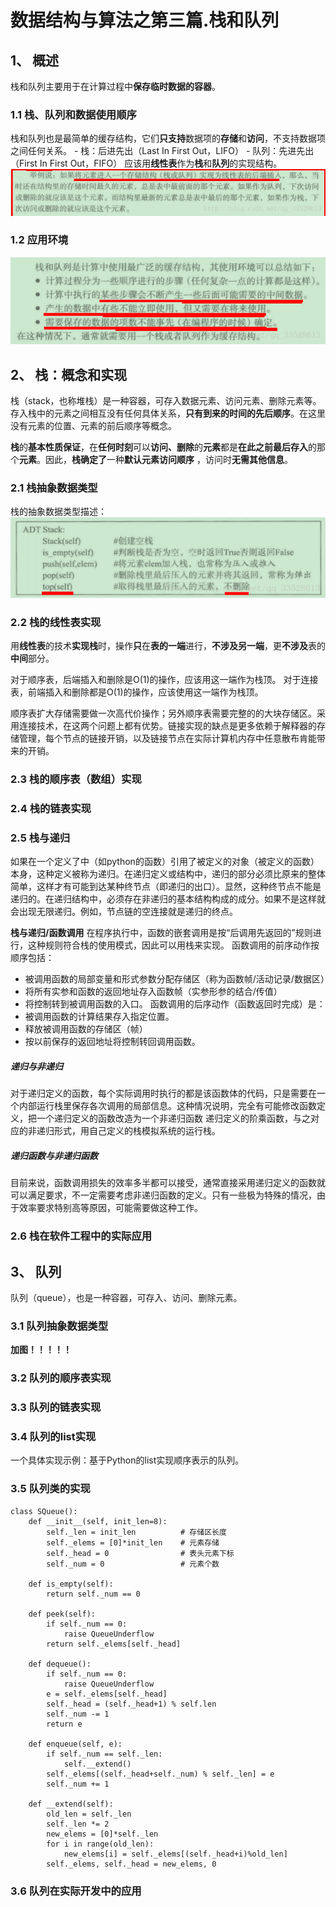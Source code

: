 # 数据结构与算法之第三篇.栈和队列

## 1、 概述

栈和队列主要用于在计算过程中**保存临时数据的容器**。

### 1.1 栈、队列和数据使用顺序

栈和队列也是最简单的缓存结构，它们**只支持**数据项的**存储**和**访问**，不支持数据项之间任何关系。
\- 栈：后进先出（Last In First Out，LIFO）
\- 队列：先进先出（First In First Out，FIFO）
应该用**线性表**作为**栈**和**队列**的实现结构。
![这里写图片描述](%E6%95%B0%E6%8D%AE%E7%BB%93%E6%9E%84%E4%B8%8E%E7%AE%97%E6%B3%95%E4%B9%8B%E7%AC%AC%E4%BA%94%E7%AF%87.%E6%A0%88%E5%92%8C%E9%98%9F%E5%88%97.assets/SouthEast-20201130183721354)

### 1.2 应用环境

![这里写图片描述](%E6%95%B0%E6%8D%AE%E7%BB%93%E6%9E%84%E4%B8%8E%E7%AE%97%E6%B3%95%E4%B9%8B%E7%AC%AC%E4%BA%94%E7%AF%87.%E6%A0%88%E5%92%8C%E9%98%9F%E5%88%97.assets/SouthEast-20201130183721500)

## 2、 栈：概念和实现

栈（stack，也称堆栈）是一种容器，可存入数据元素、访问元素、删除元素等。存入栈中的元素之间相互没有任何具体关系，**只有到来的时间的先后顺序**。在这里没有元素的位置、元素的前后顺序等概念。

**栈**的**基本性质保证**，在**任何时刻**可以**访问、删除**的**元素**都是**在此之前最后存入**的那个**元素**。因此，**栈确定了**一种**默认元素访问顺序** ，访问时**无需其他信息**。

### 2.1 栈抽象数据类型

栈的抽象数据类型描述：
![这里写图片描述](%E6%95%B0%E6%8D%AE%E7%BB%93%E6%9E%84%E4%B8%8E%E7%AE%97%E6%B3%95%E4%B9%8B%E7%AC%AC%E4%BA%94%E7%AF%87.%E6%A0%88%E5%92%8C%E9%98%9F%E5%88%97.assets/SouthEast-20201130183721458)

### 2.2 **栈的线性表实现**

用**线性表**的技术**实现栈**时，操作**只**在**表的一端**进行，**不涉及另一端**，更**不涉及**表的**中间**部分。

对于顺序表，后端插入和删除是O(1)的操作，应该用这一端作为栈顶。
对于连接表，前端插入和删除都是O(1)的操作，应该使用这一端作为栈顶。

顺序表扩大存储需要做一次高代价操作；另外顺序表需要完整的的大块存储区。采用连接技术，在这两个问题上都有优势。链接实现的缺点是更多依赖于解释器的存储管理，每个节点的链接开销，以及链接节点在实际计算机内存中任意散布肯能带来的开销。
### 2.3 栈的顺序表（数组）实现


### 2.4 栈的链表实现


### 2.5 栈与递归

如果在一个定义了中（如python的函数）引用了被定义的对象（被定义的函数）本身，这种定义被称为递归。在递归定义或结构中，递归的部分必须比原来的整体简单，这样才有可能到达某种终节点（即递归的出口）。显然，这种终节点不能是递归的。在递归结构中，必须存在非递归的基本结构构成的成分。如果不是这样就会出现无限递归。例如，节点链的空连接就是递归的终点。

**栈与递归/函数调用**
在程序执行中，函数的嵌套调用是按“后调用先返回的”规则进行，这种规则符合栈的使用模式，因此可以用栈来实现。
函数调用的前序动作按顺序包括：
- 被调用函数的局部变量和形式参数分配存储区（称为函数帧/活动记录/数据区）
- 将所有实参和函数的返回地址存入函数帧（实参形参的结合/传值）
- 将控制转到被调用函数的入口。
函数调用的后序动作（函数返回时完成）是：
- 被调用函数的计算结果存入指定位置。
- 释放被调用函数的存储区（帧）
- 按以前保存的返回地址将控制转回调用函数。

##### **递归与非递归**
对于递归定义的函数，每个实际调用时执行的都是该函数体的代码，只是需要在一个内部运行栈里保存各次调用的局部信息。这种情况说明，完全有可能修改函数定义，把一个递归定义的函数改造为一个非递归函数
递归定义的阶乘函数，与之对应的非递归形式，用自己定义的栈模拟系统的运行栈。

##### **递归函数与非递归函数**
目前来说，函数调用损失的效率多半都可以接受，通常直接采用递归定义的函数就可以满足要求，不一定需要考虑非递归函数的定义。只有一些极为特殊的情况，由于效率要求特别高等原因，可能需要做这种工作。

### 2.6 栈在软件工程中的实际应用


## 3、 队列

队列（queue），也是一种容器，可存入、访问、删除元素。

### 3.1 队列抽象数据类型

**加图！！！！！**

### 3.2 队列的顺序表实现




### 3.3 队列的链表实现






### 3.4 队列的list实现

一个具体实现示例：基于Python的list实现顺序表示的队列。


### 3.5 队列类的实现


```
class SQueue():
    def __init__(self, init_len=8):
        self._len = init_len          # 存储区长度
        self._elems = [0]*init_len    # 元素存储
        self._head = 0                # 表头元素下标
        self._num = 0                 # 元素个数

    def is_empty(self):
        return self._num == 0

    def peek(self):
        if self._num == 0:
            raise QueueUnderflow
        return self._elems[self._head]

    def dequeue():
        if self._num == 0:
            raise QueueUnderflow
        e = self._elems[self._head]
        self._head = (self._head+1) % self.len
        self._num -= 1
        return e

    def enqueue(self, e):
        if self._num == self._len:
            self.__extend()
        self._elems[(self._head+self._num) % self._len] = e
        self._num += 1

    def __extend(self):
        old_len = self._len
        self._len *= 2
        new_elems = [0]*self._len
        for i in range(old_len):
            new_elems[i] = self._elems[(self._head+i)%old_len]
        self._elems, self._head = new_elems, 0  
```

### 3.6 队列在实际开发中的应用





